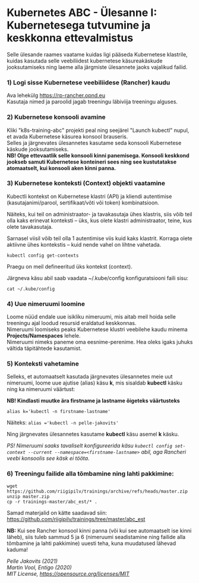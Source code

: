 # Kubernetes ABC - Ülesanne I: Kubernetesega tutvumine ja keskkonna ettevalmistus

Selle ülesande raames vaatame kuidas ligi pääseda Kubernetese klastrile, kuidas kasutada selle veebiliidest kubernetese käsureakäskude jooksutamiseks ning laeme alla järgmiste ülesannete jaoks vajalikud failid. 


### 1) Logi sisse Kubernetese veebiliidese (Rancher) kaudu

Ava lehekülg https://rp-rancher.opnd.eu  
Kasutaja nimed ja paroolid jagab treeningu läbiviija treeningu alguses. 

### 2) Kubernetese konsooli avamine

Kliki "k8s-training-abc" projekti peal ning seejärel "Launch kubectl" nupul, et avada Kubernetese käsurea konsool brauseris.  
Selles ja järgnevates ülesannetes kasutame seda konsooli Kubernetese käskude jooksutamiseks.  
**NB! Olge ettevaatlik selle konsooli kinni panemisega. Konsooli keskkond jookseb samuti Kubernetese konteineri sees ning see kustutatakse atomaatselt, kui konsooli aken kinni panna.**

### 3) Kubernetese konteksti (Context) objekti vaatamine

Kubectli kontekst on Kubernetese klastri (API) ja kliendi autentimise (kasutajanimi/parool, sertifikaat/võti või token) kombinatsioon. 

Näiteks, kui teil on administraator- ja tavakasutaja ühes klastris, siis võib teil olla kaks erinevat konteksti – üks, kus olete klastri administraator, teine, kus olete tavakasutaja.

Sarnasel viisil võib teil olla 1 autentimise viis kuid kaks klastrit.
Korraga olete aktiivne ühes kontekstis – kuid nende vahel on lihtne vahetada.

```
kubectl config get-contexts
```

Praegu on meil defineeritud üks kontekst (context). 

Järgneva käsu abil saab vaadata  ~/.kube/config konfiguratsiooni faili sisu: 

```
cat ~/.kube/config
```

### 4) Uue nimeruumi loomine

Loome nüüd endale uue isikliku nimeruumi, mis aitab meil hoida selle treeningu ajal loodud resursid eraldatud keskkonnas.  
Nimeruumi loomiseks peaks Kubernetese klustri veebilehe kaudu minema **Projects/Namespaces** lehele.  
Nimeruumi nimeks paneme oma eesnime-perenime. Hea oleks igaks juhuks vältida täpitähtede kasutamist.  

### 5) Konteksti vahetamine

Selleks, et automaatselt kasutada järgnevates ülesannetes meie uut nimeruumi, loome uue ajutise (alias) käsu **k**, mis sisaldab **kubectl** käsku ning ka nimeruumi väärtust: 

**NB! Kindlasti muutke ära firstname ja lastname õigeteks väärtusteks**

```
alias k='kubectl -n firstname-lastname'
```

Näiteks:  ```alias ='kubectl -n pelle-jakovits'```

Ning järgnevates ülesannetes kasutame **kubectl** käsu asemel **k** käsku. 


*PS! Nimeruumi saaks tavaliselt konfigureerida käsu ```kubectl config set-context --current --namespace=<firstname-lastname>``` abil, aga Rancheri veebi konsoolis see käsk ei tööta.*

### 6) Treeningu failide alla tõmbamine ning lahti pakkimine:

```
wget https://github.com/riigipilv/trainings/archive/refs/heads/master.zip
unzip master.zip
cp -r trainings-master/abc_est/* .
```

Samad materjalid on kätte saadavad siin: https://github.com/riigipilv/trainings/tree/master/abc_est

**NB:** Kui see Rancher konsool kinni panna (või kui see automaatselt ise kinni läheb), siis tuleb sammud 5 ja 6 (nimeruumi seadistamine ning failide alla tõmbamine ja lahti pakkimine) uuesti teha, kuna muudatused lähevad kaduma!




*Pelle Jakovits (2021)*  
*Martin Vool, Entigo (2020)*  
*MIT License, https://opensource.org/licenses/MIT*  
